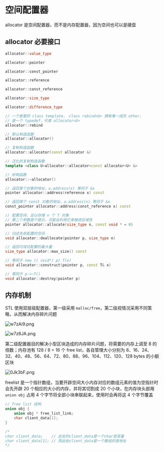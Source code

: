 # 空间配置器

allocator 是空间配置器，而不是内存配置器，因为空间也可以是硬盘

## allocator 必要接口

```cpp
allocator::value_type

allocator::pointer

allocator::const_pointer

allocator::reference

allocator::const_reference

allocator::size_type

allocator::difference_type

// 一个嵌套的 class template， class rebind<U> 拥有唯一成员 other，
// 是一个 typedef，代表 allocator<U>
allocator::rebind  

// 默认构造函数
allocator::allocator()

// 复制构造函数
allocator::allocator(const allocator &)

// 泛化的复制构造函数
template <class U>allocator::allocator<const allocator<U> &> 

// 析构函数
allocator::~allocator()

// 返回某个对象的地址，a.address(x) 等同于 &x
pointer allocator::address(reference x) const

// 返回某个 const 对象的地址，a.address(x) 等同于 &x
const_pointer allocator::address(const_reference x) const

// 配置空间，足以存储 n 个 T 对象
// 第二个参数是个提示，可能会利用它来增进区域性
pointer allocator::allocate(size_type n, const void * = 0)

// 归还先前配置的空间
void allocator::deallocate(pointer p, size_type n)

// 返回可成功配置的最大量
size_type allocator::max_size() const

// 等同于 new (( void*) p) T(x)
void allocator::construct(pointer p, const T& x)

// 等同于 p->~T()
void allocator::destroy(pointer p)
```

## 内存机制

STL 使用双层级配置器，第一级采用 `malloc/free`，第二级视情况采用不同策略，从而解决内存碎片问题

![w7zAi9.png](https://s1.ax1x.com/2020/09/21/w7zAi9.png)

![w7z8JA.png](https://s1.ax1x.com/2020/09/21/w7z8JA.png)

第二级配置器目的解决小型区块造成的内存碎片问题，将需要的内存上调至 8 的倍数；内存池有 128  / 8 = 16 个 free list，各自管理大小分别为 8、16、24、32、40、48、56、64、72、80、88、96、104、112、120、128 bytes 的小额区块

![0Jk3bF.png](https://s1.ax1x.com/2020/10/04/0Jk3bF.png)

freelist 是一个指针数组，当要开辟空间大小内存对应的数组元素的值为空指针时会先开辟 20 个相应的大小的内存，并将其切割成 20 个小块，在内存块头部用 `union obj` 占用 4 个字节将全部小块串联起来，使用时会再将这 4 个字节覆盖

```cpp
// free list 结构
union obj {
    union obj * free_list_link;
    char client_data[1];
}

/*
char client_data;    // 此处的client_data是一个char型变量
char client_data[1]; // 而此处client_data是一个数组的首地址
*/
```
